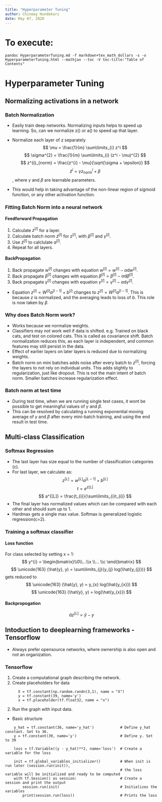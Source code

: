 ```yaml
---
title: "Hyperparameter Tuning"
author: Chinmay Hundekari
date: May 07, 2020
---
```


# To execute:
~~~~
pandoc HyperparameterTuning.md -f markdown+tex_math_dollars -s -o HyperparameterTuning.html --mathjax --toc -V toc-title:"Table of Contents"
~~~~

# Hyperparameter Tuning 
## Normalizing activations in a network
### Batch Normalization
* Easily train deep networks.
Normalizing inputs helps to speed up learning. So, can we normalize z() or a() to speed up that layer.

* Normalize each layer of z separately
$$ \mu = \frac{1}{m} \sum\limits_{i} z^i  $$
$$ \sigma^{2} = \frac{1}{m} \sum\limits_{i} (z^i - \mu)^{2} $$
$$ z^{i}_{norm} = \frac{z^{i} - \mu}{\sqrt{\sigma + \epsilon}}  $$
$$ \widetilde{z}^{i} = \gamma z^{i}_{norm} + \beta  $$, where $\gamma$ and $\beta$ are learnable parameters.

* This would help in taking advantage of the non-linear region of sigmoid function, or any other activation function.

### Fitting Batch Norm into a neural network
#### Feedforward Propagation
1. Calculate $z^{[l]}$ for a layer. 
2. Calculate batch norm $\widetilde{z}^{[l]}$ for $z^{[l]}$, with $\beta^{[l]}$ and $\gamma^{[l]}$.
3. Use $\widetilde{z}^{[l]}$ to calclulate $a^{[l]}$.
4. Repeat for all layers.

#### BackPropagation
1. Back propagate $w^{[l]}$ changes with equation $w^{[l]} = w^{[l]} - \alpha \mathrm{d}w^{[l]}$.
2. Back propagate $\beta^{[l]}$ changes with equation $\beta^{[l]} = \beta^{[l]} - \alpha \mathrm{d}\beta^{[l]}$.
3. Back propagate $\gamma^{[l]}$ changes with equation $\gamma^{[l]} = \gamma^{[l]} - \alpha \mathrm{d}\gamma^{[l]}$.

* Equation $z^{[l]} = W^{[l]}a^{[l-1]} + b^{[l]}$ changes to $z^{[l]} = W^{[l]}a^{[l-1]}$. This is because $z$ is normalized, and the averaging leads to loss of $b$. This role is now taken by $\beta$.

### Why does Batch Norm work?
* Works because we normalize weights.
* Classifiers may not work well if data is shifted. e.g. Trained on black cats, and test on colored cats. This is called as covariance shift. Batch normalization reduces this, as each layer is independent, and common features may still persist in the data.
* Effect of earlier layers on later layers is reduced due to normalizing weights.  
* Batch norm on mini batches adds noise after every batch to $z^{[l]}$, forcing the layers to not rely on individual units. This adds slightly to regularization, just like dropout. This is not the main intent of batch norm. Smaller batches increase regularization effect.

### Batch norm at test time
* During test time, when we are running single test cases, it wont be possible to get meaningful values of $\gamma$ and $\beta$.
* This can be resolved by calculating a running exponential moving average of $\gamma$ and $\beta$ after every mini-batch training, and using the end result in test time.


## Multi-class Classification
### Softmax Regression
* The last layer has size equal to the number of classification categories (c).  
* For last layer, we calculate as: 
$$ z^{[L]} = w^{[L]}a^{[L-1]} + b^{[L]} $$
$$ t = e^{z{[L]}} $$
$$ a^{[L]} = \frac{t_{i}}{\sum\limits_{i}t_{i}} $$
* The final layer has normalized values which can be compared with each other and should sum up to 1.
* Hardmax gets a single max value. Softmax is generalized logistic regression(c=2).
### Training a softmax classifier
#### Loss function
For class selected by setting x = 1: 
$$ y^{i} = \begin{bmatrix}\\0\\...\\x \\... \\c \end{bmatrix} $$
$$ \unicode{163} (\hat{y}, y) = \sum\limits_{j}{y_{j} log(\hat{y_{j}})} $$
gets reduced to
$$ \unicode{163} (\hat{y}, y) = y_{x} log(\hat{y_{x}}) $$
$$ \unicode{163} (\hat{y}, y) = log(\hat{y_{x}}) $$
#### Backpropogation
$$ \mathrm{d}z^{[L]} = \hat{y} - y $$

## Intoduction to deeplearning frameworks - Tensorflow
* Always prefer opensource networks, where ownership is also open and not an organization.
### Tensorflow
1. Create a computational graph describing the network.
  1. Create placeholders for data
~~~~
      X = tf.constant(np.random.randn(3,1), name = "X")
      y = tf.constant(39, name='y')
      x = tf.placeholder(tf.float32, name = "x")
~~~~
2. Run the graph with input data.
* Basic structure
~~~~
    y_hat = tf.constant(36, name='y_hat')            # Define y_hat constant. Set to 36.
    y = tf.constant(39, name='y')                    # Define y. Set to 39

    loss = tf.Variable((y - y_hat)**2, name='loss')  # Create a variable for the loss

    init = tf.global_variables_initializer()         # When init is run later (session.run(init)),
                                                     # the loss variable will be initialized and ready to be computed
    with tf.Session() as session:                    # Create a session and print the output
        session.run(init)                            # Initializes the variables
        print(session.run(loss))                     # Prints the loss
~~~~
